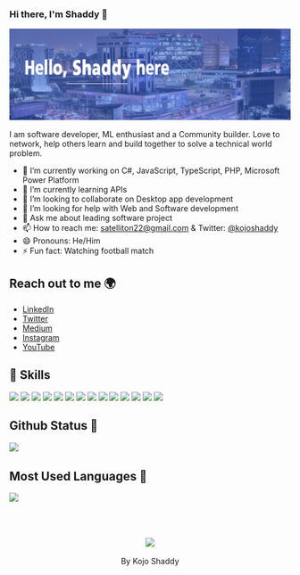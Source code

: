 ### Hi there, I'm Shaddy 👋

![](https://raw.githubusercontent.com/KojoShaddy/KojoShaddy/main/kojoshaddy1.png)

I am software developer, ML enthusiast and a Community builder. Love to network, help others learn and build together to solve a technical world problem.


- 🔭 I’m currently working on C#, JavaScript, TypeScript, PHP, Microsoft Power Platform
- 🌱 I’m currently learning APIs
- 👯 I’m looking to collaborate on Desktop app development
- 🤔 I’m looking for help with Web and Software development
- 💬 Ask me about leading software project
- 📫 How to reach me: [satelliton22@gmail.com](mailto:satelliton22@gmail.com) & Twitter: [@kojoshaddy](https://twitter.com/kojoshaddy)
- 😄 Pronouns: He/Him
- ⚡ Fun fact: Watching football match

## Reach out to me 🌍
- [LinkedIn](https://www.linkedin.com/in/shadrack-inusah/)
- [Twitter](https://twitter.com/kojo_shaddy)
- [Medium](https://medium.com/@kojo_shaddy)
- [Instagram](https://www.instagram.com/kojo_shaddy/)
- [YouTube](https://www.youtube.com/channel/UCJawROGPmVHDKZClRqXy1qQ)

## 🚀 Skills
![](https://img.shields.io/badge/Python-3776AB?style=for-the-badge&logo=python&logoColor=white)
![](https://img.shields.io/badge/.NET-5C2D91?style=for-the-badge&logo=.net&logoColor=white)
![](https://img.shields.io/badge/C%23-239120?style=for-the-badge&logo=c-sharp&logoColor=white)
![](https://img.shields.io/badge/Microsoft_Azure-0089D6?style=for-the-badge&logo=microsoft-azure&logoColor=white)
![](https://img.shields.io/badge/TypeScript-007ACC?style=for-the-badge&logo=typescript&logoColor=white)
![](https://img.shields.io/badge/C%2B%2B-00599C?style=for-the-badge&logo=c%2B%2B&logoColor=white)
![](https://img.shields.io/badge/MySQL-00000F?style=for-the-badge&logo=mysql&logoColor=white)
![](https://img.shields.io/badge/Google_Cloud-4285F4?style=for-the-badge&logo=google-cloud&logoColor=white)
![](https://img.shields.io/badge/HTML5-E34F26?style=for-the-badge&logo=html5&logoColor=white)
![](https://img.shields.io/badge/JavaScript-F7DF1E?style=for-the-badge&logo=javascript&logoColor=black)
![](https://img.shields.io/badge/CSS3-1572B6?style=for-the-badge&logo=css3&logoColor=white)
![](https://img.shields.io/badge/React-20232A?style=for-the-badge&logo=react&logoColor=61DAFB)
![](https://img.shields.io/badge/Node.js-43853D?style=for-the-badge&logo=node.js&logoColor=white)
![](https://aleen42.github.io/badges/src/photoshop.svg)

## Github Status 🦸
![](https://github-readme-stats.vercel.app/api?username=KojoShaddy&show_icons=true&bg_color=45,fc00ff,00dbde&title_color=fff&text_color=fff)

## Most Used Languages 📝
![](https://github-readme-stats.vercel.app/api/top-langs/?username=KojoShaddy&theme=blue-green)

<br/><br/>
<p align='center'><img src='http://ForTheBadge.com/images/badges/built-with-love.svg'></p>
  <p align='center'>By Kojo Shaddy</p>

